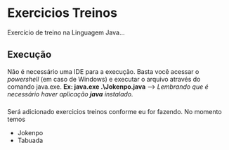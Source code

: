 # Exercicios Treinos
Exercício de treino na Linguagem Java...

## Execução
Não é necessário uma IDE para a execução. Basta você acessar o *powershell* (em caso de Windows) e executar o arquivo através do comando java.exe.
**Ex: java.exe .\Jokenpo.java** -->  _Lembrando que é necessário haver aplicação **java** instalado._

###
Será adicionado exercicios treinos conforme eu for fazendo.
No momento temos
- Jokenpo
- Tabuada
